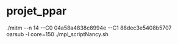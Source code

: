 # projet_ppar
./mitm --n 14 --C0 04a58a4838c8994e --C1 88dec3e5408b5707  
oarsub -l core=150 ./mpi_scriptNancy.sh
